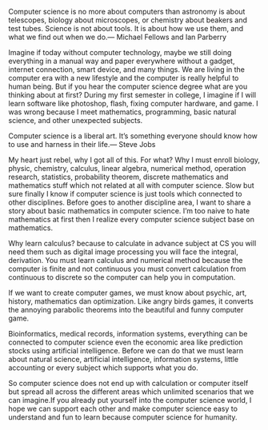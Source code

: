 
Computer science is no more about computers than astronomy is about telescopes, biology about microscopes, or chemistry about beakers and test tubes. Science is not about tools. It is about how we use them, and what we find out when we do.— Michael Fellows and Ian Parberry

Imagine if today without computer technology, maybe we still doing everything in a manual way and paper everywhere without a gadget, internet connection, smart device, and many things. We are living in the computer era with a new lifestyle and the computer is really helpful to human being. But if you hear the computer science degree what are you thinking about at first? During my first semester in college, I imagine if I will learn software like photoshop, flash, fixing computer hardware, and game. I was wrong because I meet mathematics, programming, basic natural science, and other unexpected subjects.

Computer science is a liberal art. It’s something everyone should know how to use and harness in their life.— Steve Jobs

My heart just rebel, why I got all of this. For what? Why I must enroll biology, physic, chemistry, calculus, linear algebra, numerical method, operation research, statistics, probability theorem, discrete mathematics and mathematics stuff which not related at all with computer science. Slow but sure finally I know if computer science is just tools which connected to other disciplines. Before goes to another discipline area, I want to share a story about basic mathematics in computer science. I’m too naive to hate mathematics at first then I realize every computer science subject base on mathematics.

Why learn calculus? because to calculate in advance subject at CS you will need them such as digital image processing you will face the integral, derivation. You must learn calculus and numerical method because the computer is finite and not continuous you must convert calculation from continuous to discrete so the computer can help you in computation.

If we want to create computer games, we must know about psychic, art, history, mathematics dan optimization. Like angry birds games, it converts the annoying parabolic theorems into the beautiful and funny computer game.

Bioinformatics, medical records, information systems, everything can be connected to computer science even the economic area like prediction stocks using artificial intelligence. Before we can do that we must learn about natural science, artificial intelligence, information systems, little accounting or every subject which supports what you do.

So computer science does not end up with calculation or computer itself but spread all across the different areas which unlimited scenarios that we can imagine.If you already put yourself into the computer science world, I hope we can support each other and make computer science easy to understand and fun to learn because computer science for humanity.
